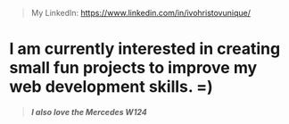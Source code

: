 >My LinkedIn: https://www.linkedin.com/in/ivohristovunique/

# I am currently interested in creating small fun projects to improve my web development skills. =)



 > ##### I also love the Mercedes W124
